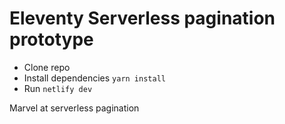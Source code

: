 # Eleventy Serverless pagination prototype

- Clone repo 
- Install dependencies `yarn install`
- Run `netlify dev`

Marvel at serverless pagination